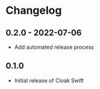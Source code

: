 # Changelog

## 0.2.0 - 2022-07-06

- Add automated release process

## 0.1.0

- Initial release of Cloak Swift
